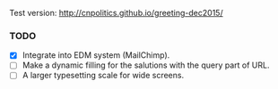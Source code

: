 Test version: <http://cnpolitics.github.io/greeting-dec2015/>

### TODO
- [x] Integrate into EDM system (MailChimp).
- [ ] Make a dynamic filling for the salutions with the query part of URL.
- [ ] A larger typesetting scale for wide screens.

